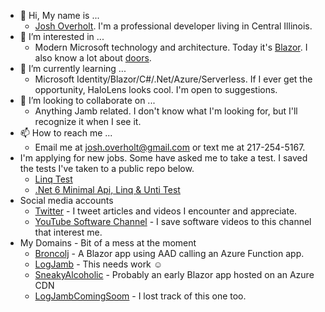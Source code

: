 - 👋 Hi, My name is ...
  - [Josh Overholt](https://www.linkedin.com/in/josh-overholt-software/).  I'm a professional developer living in Central Illinois.
- 👀 I’m interested in ...
  - Modern Microsoft technology and architecture.  Today it's [Blazor](https://dotnet.microsoft.com/en-us/apps/aspnet/web-apps/blazor).  I also know a lot about [doors](https://youtu.be/CZbk1BZZIag).
- 🌱 I’m currently learning ...
  - Microsoft Identity/Blazor/C#/.Net/Azure/Serverless.  If I ever get the opportunity, HaloLens looks cool.  I'm open to suggestions.
- 💞️ I’m looking to collaborate on ...  
  - Anything Jamb related.  I don't know what I'm looking for, but I'll recognize it when I see it.
- 📫 How to reach me ... 
  - Email me at josh.overholt@gmail.com or text me at 217-254-5167.
-  I'm applying for new jobs.  Some have asked me to take a test.  I saved the tests I've taken to a public repo below.
   - [Linq Test](https://github.com/LogJamb-Josh/CodingChallenge.Wpf.KForce.DeliveryHealth)
   - [.Net 6 Minimal Api, Linq & Unti Test](https://github.com/LogJamb-Josh/CodingChallenge.WebApi.Apex.JackHenry)
-  Social media accounts
   -  [Twitter](https://twitter.com/JoshDotOverholt) - I tweet articles and videos I encounter and appreciate.
   -  [YouTube Software Channel](https://www.youtube.com/playlist?list=PL-QFoptVTw3jOn4MQChi56T2p8nbL9XEv) - I save software videos to this channel that interest me.
-  My Domains - Bit of a mess at the moment
   - [Broncolj](https://www.broncolj.com/) - A Blazor app using AAD calling an Azure Function app.
   - [LogJamb](https://www.logjamb.com/) - This needs work  **:relaxed:**
   - [SneakyAlcoholic](https://www.sneakyalcoholic.com/) - Probably an early Blazor app hosted on an Azure CDN
   - [LogJambComingSoom](http://logjambcomingsoon.com/) - I lost track of this one too.



<!---
LogJamb-Josh/LogJamb-Josh is a ✨ special ✨ repository because its `README.md` (this file) appears on your GitHub profile.
You can click the Preview link to take a look at your changes.
--->
